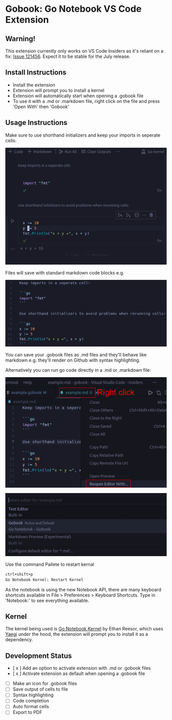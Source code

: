 # Gobook: Go Notebook VS Code Extension

## Warning!
This extension currently only works on VS Code Insiders as it's reliant on a fix:
[Issue 121456](https://github.com/microsoft/vscode/issues/121456). Expect it to be stable for the July release.

## Install Instructions
- Install the extension
- Extension will prompt you to install a kernel
- Extension will automatically start when opening a .gobook file
- To use it with a .md or .markdown file, right click on the file and press 'Open With' then 'Gobook'


## Usage Instructions

Make sure to use shorthand initializers and keep your imports in seperate cells:

![usage](images/usage.png)

Files will save with standard markdown code blocks e.g.

![md](images/md.png)

You can save your .gobook files as .md files and they'll behave like markdown e.g. they'll render on Github with syntax highlighting.

Alternatively you can run go code directly in a .md or .markdown file:

![rightclick](images/rightclick.png)

![select](images/select.png)

Use the command Pallete to restart kernal
```markdown
ctrl+shift+p
Go Notebook Kernel: Restart Kernel
```

As the notebook is using the new Notebook API, there are many keyboard shortcuts available in File > Preferences > Keyboard Shortcuts. Type in 'Notebook:' to see everything available.

## Kernel
The kernel being used is [Go Notebook Kernel](https://marketplace.visualstudio.com/items?itemName=ethan-reesor.go-notebook-kernel) by Ethan Reesor, which uses [Yaegi](https://github.com/traefik/yaegi) under the hood, the extension will prompt you to install it as a dependency.



## Development Status
- [ x ] Add an option to activate extension with .md or .gobook files
- [ x ] Activate extension as default when opening a .gobook file
- [   ] Make an icon for .gobook files
- [   ] Save output of cells to file
- [   ] Syntax highlighting
- [   ] Code completion
- [   ] Auto format cells
- [   ] Export to PDF
